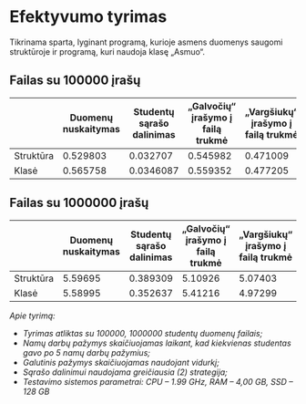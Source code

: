 # Efektyvumo tyrimas
Tikrinama sparta, lyginant programą, kurioje asmens duomenys saugomi struktūroje ir programą, kuri naudoja klasę „Asmuo“.

## Failas su 100000 įrašų
|              |Duomenų nuskaitymas| Studentų sąrašo dalinimas| „Galvočių“ įrašymo į failą trukmė | „Vargšiukų“ įrašymo į failą trukmė|
|--------------|-------------------|--------------------------|-----------------------------------|-----------------------------------|
|Struktūra| 0.529803|0.032707 |0.545982 |0.471009 |
|Klasė| 0.565758|0.0346087 |0.559352 |0.477205 |

## Failas su 1000000 įrašų
|              |Duomenų nuskaitymas| Studentų sąrašo dalinimas| „Galvočių“ įrašymo į failą trukmė | „Vargšiukų“ įrašymo į failą trukmė|
|--------------|-------------------|--------------------------|-----------------------------------|-----------------------------------|
|Struktūra|5.59695 |0.389309 | 5.10926|5.07403 |
|Klasė| 5.58995| 0.352637|5.41216 |4.97299 |

*Apie tyrimą:*
*  *Tyrimas atliktas su 100000, 1000000 studentų duomenų failais;*
*  *Namų darbų pažymys skaičiuojamas laikant, kad kiekvienas studentas gavo po 5 namų darbų pažymius;*
*  *Galutinis pažymys skaičiuojamas naudojant vidurkį;*
*  *Sąrašo dalinimui naudojama greičiausia (2) strategija;*
*  *Testavimo sistemos parametrai: CPU – 1.99 GHz, RAM – 4,00 GB, SSD – 128 GB*


